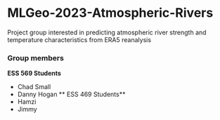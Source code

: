 # MLGeo-2023-Atmospheric-Rivers
Project group interested in predicting atmospheric river strength and temperature characteristics from ERA5 reanalysis

### Group members
**ESS 569 Students**
- Chad Small
- Danny Hogan
** ESS 469 Students**
- Hamzi
- Jimmy
